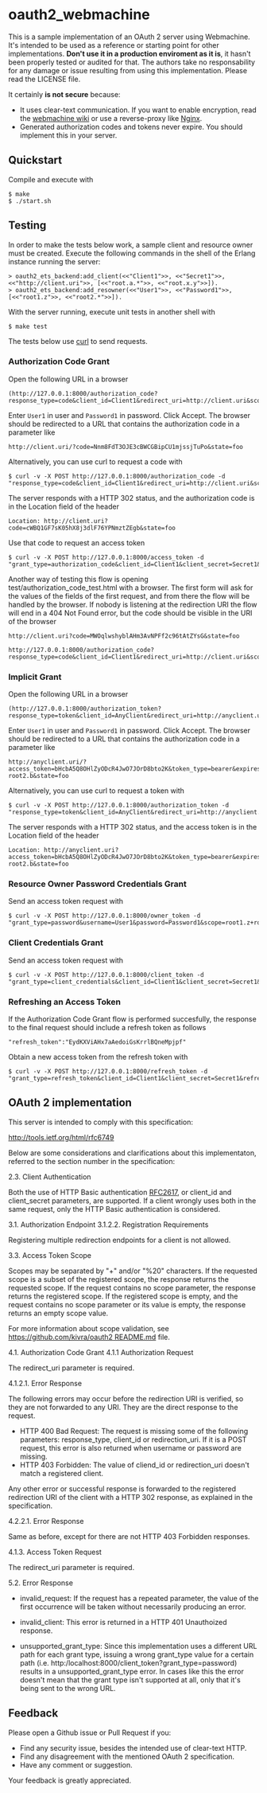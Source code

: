 # oauth2_webmachine

This is a sample implementation of an OAuth 2 server using Webmachine. It's intended to be used as a reference or starting point for other implementations. **Don't use it in a production enviroment as it is**, it hasn't been properly tested or audited for that. The authors take no responsability for any damage or issue resulting from using this implementation. Please read the LICENSE file.

It certainly **is not secure** because:

- It uses clear-text communication. If you want to enable encryption, read the [webmachine wiki](https://github.com/basho/webmachine/wiki) or use a reverse-proxy like [Nginx](http://wiki.nginx.org/Main).
- Generated authorization codes and tokens never expire. You should implement this in your server.

## Quickstart

Compile and execute with

    $ make
    $ ./start.sh

## Testing

In order to make the tests below work, a sample client and resource owner must be created. Execute the following commands in the shell of the Erlang instance running the server:

    > oauth2_ets_backend:add_client(<<"Client1">>, <<"Secret1">>, <<"http://client.uri">>, [<<"root.a.*">>, <<"root.x.y">>]).
    > oauth2_ets_backend:add_resowner(<<"User1">>, <<"Password1">>, [<<"root1.z">>, <<"root2.*">>]).

With the server running, execute unit tests in another shell with

    $ make test

The tests below use [curl](http://curl.haxx.se/) to send requests.

### Authorization Code Grant

Open the following URL in a browser

    (http://127.0.0.1:8000/authorization_code?response_type=code&client_id=Client1&redirect_uri=http://client.uri&scope=root1.z+root2.a&state=foo)

Enter ```User1``` in user and ```Password1``` in password. Click Accept. The browser should be redirected to a URL that contains the authorization code in a parameter like

    http://client.uri/?code=Nnm8FdT3OJE3cBWCGBipCU1mjssjTuPo&state=foo

Alternatively, you can use curl to request a code with

    $ curl -v -X POST http://127.0.0.1:8000/authorization_code -d "response_type=code&client_id=Client1&redirect_uri=http://client.uri&scope=root1.z+root2.a&state=foo&username=User1&password=Password1"

The server responds with a HTTP 302 status, and the authorization code is in the Location field of the header

    Location: http://client.uri?code=cWBQ1GF7sK05hX8j3dlF76YPNmztZEgb&state=foo

Use that code to request an access token

    $ curl -v -X POST http://127.0.0.1:8000/access_token -d "grant_type=authorization_code&client_id=Client1&client_secret=Secret1&redirect_uri=http://client.uri&code=cWBQ1GF7sK05hX8j3dlF76YPNmztZEgb"

Another way of testing this flow is opening test/authorization_code_test.html with a browser. The first form will ask for the values of the fields of the first request, and from there the flow will be handled by the browser. If nobody is listening at the redirection URI the flow will end in a 404 Not Found error, but the code should be visible in the URI of the browser

    http://client.uri?code=MWOqlwshyblAHm3AvNPFf2c96tAtZYsG&state=foo

    http://127.0.0.1:8000/authorization_code?response_type=code&client_id=Client1&redirect_uri=http://client.uri&scope=root1.z+root2.a&state=foo"

### Implicit Grant

Open the following URL in a browser

    (http://127.0.0.1:8000/authorization_token?response_type=token&client_id=AnyClient&redirect_uri=http://anyclient.uri&scope=root1.z+root2.a&state=foo)

Enter ```User1``` in user and ```Password1``` in password. Click Accept. The browser should be redirected to a URL that contains the authorization code in a parameter like

    http://anyclient.uri/?access_token=bHcbA5Q8OHlZyODcR4JwO7JOrD8bto2K&token_type=bearer&expires_in=3600&scope=root1.z root2.b&state=foo

Alternatively, you can use curl to request a token with

    $ curl -v -X POST http://127.0.0.1:8000/authorization_token -d "response_type=token&client_id=AnyClient&redirect_uri=http://anyclient.uri&scope=root1.z+root2.b&state=foo&username=User1&password=Password1"

The server responds with a HTTP 302 status, and the access token is in the Location field of the header

    Location: http://anyclient.uri?access_token=bHcbA5Q8OHlZyODcR4JwO7JOrD8bto2K&token_type=bearer&expires_in=3600&scope=root1.z root2.b&state=foo

### Resource Owner Password Credentials Grant

Send an access token request with

    $ curl -v -X POST http://127.0.0.1:8000/owner_token -d "grant_type=password&username=User1&password=Password1&scope=root1.z+root2.c.d"

### Client Credentials Grant

Send an access token request with

    $ curl -v -X POST http://127.0.0.1:8000/client_token -d "grant_type=client_credentials&client_id=Client1&client_secret=Secret1&scope=root.a.c"

### Refreshing an Access Token

If the Authorization Code Grant flow is performed succesfully, the response to the final request should include a refresh token as follows

    "refresh_token":"EydKXViAHx7aAedoiGsKrrlBQneMpjpf"

Obtain a new access token from the refresh token with 

    $ curl -v -X POST http://127.0.0.1:8000/refresh_token -d "grant_type=refresh_token&client_id=Client1&client_secret=Secret1&refresh_token=EydKXViAHx7aAedoiGsKrrlBQneMpjpf&scope=root1.z+root2.a"

## OAuth 2 implementation

This server is intended to comply with this specification:

http://tools.ietf.org/html/rfc6749

Below are some considerations and clarifications about this implementaton, referred to the section number in the specification:

2.3. Client Authentication

Both the use of HTTP Basic authentication [RFC2617](http://tools.ietf.org/html/rfc2617), or client_id and client_secret parameters, are supported. If a client wrongly uses both in the same request, only the HTTP Basic authentication is considered.

3.1. Authorization Endpoint
3.1.2.2. Registration Requirements

Registering multiple redirection endpoints for a client is not allowed.

3.3. Access Token Scope

Scopes may be separated by "+" and/or "%20" characters. If the requested scope is a subset of the registered scope, the response returns the requested scope. If the request contains no scope parameter, the response returns the registered scope. If the registered scope is empty, and the request contains no scope parameter or its value is empty, the response returns an empty scope value.

For more information about scope validation, see [https://github.com/kivra/oauth2 README.md](https://github.com/kivra/oauth2/blob/master/README.md) file.

4.1. Authorization Code Grant
4.1.1 Authorization Request

The redirect_uri parameter is required.

4.1.2.1. Error Response

The following errors may occur before the redirection URI is verified, so they are not forwarded to any URI. They are the direct response to the request.

- HTTP 400 Bad Request: The request is missing some of the following parameters: response_type, client_id or redirection_uri. If it is a POST request, this error is also returned when username or password are missing. 
- HTTP 403 Forbidden: The value of cliend_id or redirection_uri doesn't match a registered client.

Any other error or successful response is forwarded to the registered redirection URI of the client with a HTTP 302 response, as explained in the specification.

4.2.2.1. Error Response

Same as before, except for there are not HTTP 403 Forbidden responses.

4.1.3. Access Token Request

The redirect_uri parameter is required.

5.2. Error Response

- invalid_request: If the request has a repeated parameter, the value of the first occurrence will be taken without necessarily producing an error.

- invalid_client: This error is returned in a HTTP 401 Unauthoized response.

- unsupported_grant_type: Since this implementation uses a different URL path for each grant type, issuing a wrong grant_type value for a certain path (i.e. http:/localhost:8000/client_token?grant_type=password) results in a unsupported_grant_type error. In cases like this the error doesn't mean that the grant type isn't supported at all, only that it's being sent to the wrong URL.

## Feedback

Please open a Github issue or Pull Request if you:

- Find any security issue, besides the intended use of clear-text HTTP.
- Find any disagreement with the mentioned OAuth 2 specification.
- Have any comment or suggestion.

Your feedback is greatly appreciated.
